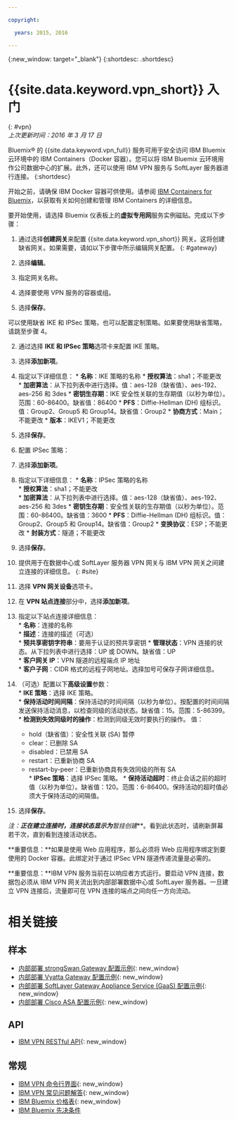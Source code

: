 ```yaml
---

copyright:

  years: 2015, 2016

---
```


{:new_window: target="_blank"}
{:shortdesc: .shortdesc}

# {{site.data.keyword.vpn_short}} 入门
{: #vpn}  
*上次更新时间：2016 年 3 月 17 日*

Bluemix&reg; 的 {{site.data.keyword.vpn_full}} 服务可用于安全访问 IBM Bluemix 云环境中的 IBM Containers（Docker 容器）。您可以将 IBM Bluemix 云环境用作公司数据中心的扩展。此外，还可以使用 IBM VPN 服务与 SoftLayer 服务器进行连接。
{:shortdesc}

开始之前，请确保 IBM Docker 容器可供使用。请参阅 [IBM Containers for Bluemix](https://www.ng.bluemix.net/docs/containers/container_index.html)，以获取有关如何创建和管理 IBM Containers 的详细信息。  

要开始使用，请选择 Bluemix 仪表板上的**虚拟专用网**服务实例磁贴。完成以下步骤：

1. 通过选择**创建网关**来配置 {{site.data.keyword.vpn_short}} 网关。这将创建缺省网关。如果需要，请如以下步骤中所示编辑网关配置。
{: #gateway}  

  1. 选择**编辑**。  
  2. 指定网关名称。  
  3. 选择要使用 VPN 服务的容器或组。  
  4. 选择**保存**。  

 可以使用缺省 IKE 和 IPSec 策略，也可以配置定制策略。如果要使用缺省策略，请跳至步骤 4。

2. 通过选择 **IKE 和 IPSec 策略**选项卡来配置 IKE 策略。
  1. 选择**添加新项**。  
  2. 指定以下详细信息：
	* **名称**：IKE 策略的名称
	* **授权算法**：sha1；不能更改  
	* **加密算法**：从下拉列表中进行选择。值：aes-128（缺省值）、aes-192、aes-256 和 3des
	* **密钥生存期**：IKE 安全性关联的生存期值（以秒为单位）。范围：60-86400。缺省值：86400
	* **PFS**：Diffie-Hellman (DH) 组标识。值：Group2、Group5 和 Group14。缺省值：Group2
	* **协商方式**：Main；不能更改
	* **版本**：IKEV1；不能更改
  3. 选择**保存**。

3. 配置 IPSec 策略：
  1. 选择**添加新项**。  
  2. 指定以下详细信息：
  	* **名称**：IPSec 策略的名称  
  	* **授权算法**：sha1；不能更改  
  	* **加密算法**：从下拉列表中进行选择。值：aes-128（缺省值）、aes-192、aes-256 和 3des
  	* **密钥生存期**：安全性关联的生存期值（以秒为单位）。范围：60-86400。缺省值：3600
  	* **PFS**：Diffie-Hellman (DH) 组标识。值：Group2、Group5 和 Group14。缺省值：Group2
  	* **变换协议**：ESP；不能更改
  	* **封装方式**：隧道；不能更改
  3. 选择**保存**。  

4. 提供用于在数据中心或 SoftLayer 服务器 VPN 网关与 IBM VPN 网关之间建立连接的详细信息。
{: #site}  

  1. 选择 **VPN 网关设备**选项卡。
  2. 在 **VPN 站点连接**部分中，选择**添加新项**。
  3. 指定以下站点连接详细信息：  
  	* **名称**：连接的名称  
  	* **描述**：连接的描述（可选）  
  	* **预共享密钥字符串**：要用于认证的预共享密钥
  	* **管理状态**：VPN 连接的状态。从下拉列表中进行选择：UP 或 DOWN。缺省值：UP  
  	* **客户网关 IP**：VPN 隧道的远程端点 IP 地址  
  	* **客户子网**：CIDR 格式的远程子网地址。选择加号可保存子网详细信息。
  4. （可选）配置以下**高级设置**参数：  
  	* **IKE 策略**：选择 IKE 策略。  
  	* **保持活动时间间隔**：保持活动的时间间隔（以秒为单位）。按配置的时间间隔发送保持活动消息，以检查同级的活动状态。缺省值：15。范围：5-86399。
  	* **检测到失效同级时的操作**：检测到同级无效时要执行的操作。
     值： 
  		* hold（缺省值）：安全性关联 (SA) 暂停 
  		* clear：已删除 SA
  		* disabled：已禁用 SA
  		* restart：已重新协商 SA
  		* restart-by-peer：已重新协商具有失效同级的所有 SA  
  	* **IPSec 策略**：选择 IPSec 策略。
  	* **保持活动超时**：终止会话之前的超时值（以秒为单位）。缺省值：120。范围：6-86400。保持活动的超时值必须大于保持活动的间隔值。
  5. 选择**保存**。

  **注：**正在建立连接时，连接状态显示为***暂挂创建***。看到此状态时，请刷新屏幕若干次，直到看到连接活动状态。

**重要信息：**如果是使用 Web 应用程序，那么必须将 Web 应用程序绑定到要使用的 Docker 容器。此绑定对于通过 IPSec VPN 隧道传递流量是必需的。

**重要信息：**IBM VPN 服务当前在以响应者方式运行。要启动 VPN 连接，数据包必须从 IBM VPN 网关流出到内部部署数据中心或 SoftLayer 服务器。一旦建立 VPN 连接后，流量即可在 VPN 连接的端点之间向任一方向流动。

 
# 相关链接
## 样本 
* [内部部署 strongSwan Gateway 配置示例](vpn_onpremises.html#strongswan){: new_window}
* [内部部署 Vyatta Gateway 配置示例](vpn_onpremises.html#vyatta){: new_window}
* [内部部署 SoftLayer Gateway Appliance Service (GaaS) 配置示例](vpn_onpremises.html#gaas){: new_window}
* [内部部署 Cisco ASA 配置示例](vpn_onpremises.html#cisco){: new_window}

## API 
* [IBM VPN RESTful API](https://new-console.ng.bluemix.net/apidocs/101){: new_window}

## 常规 
* [IBM VPN 命令行界面](../../cli/plugins/vpn/index.html){: new_window}
* [IBM VPN 常见问题解答](vpn_faq.html#vpn_faq){: new_window}
* [IBM Bluemix 价格表](https://console.{DomainName}/pricing/){: new_window}
* [IBM Bluemix 先决条件](https://developer.ibm.com/bluemix/support/#prereqs)
